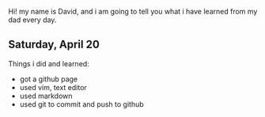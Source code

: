 Hi! my name is David, and i am going to tell you what i have learned from my dad every day.

## Saturday, April 20

Things i did and learned:

- got a github page
- used vim, text editor
- used markdown
- used git to commit and push to github

